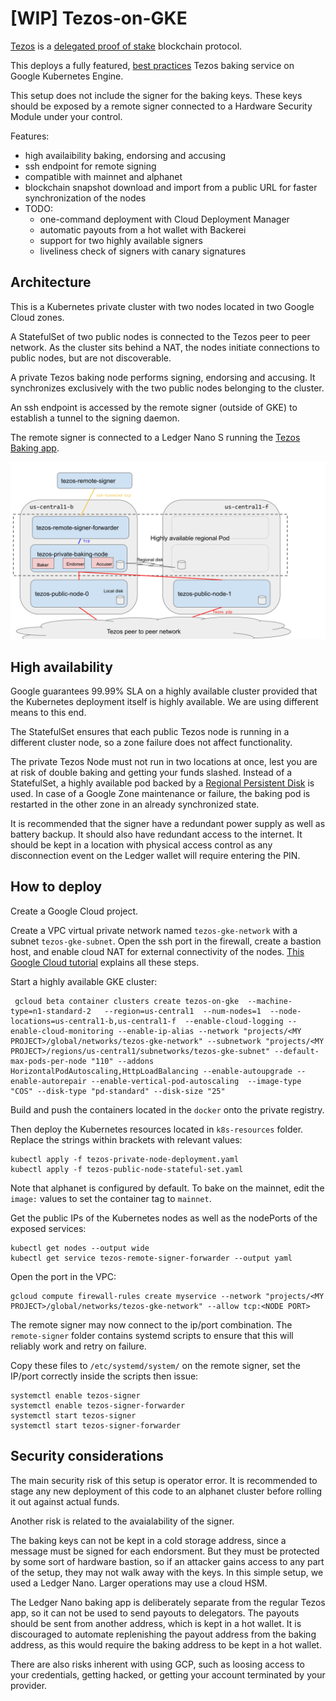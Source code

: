 [WIP] Tezos-on-GKE
==================

[Tezos](http://tezos.gitlab.io/mainnet/) is a [delegated proof of stake](https://bitshares.org/technology/delegated-proof-of-stake-consensus/) blockchain protocol.

This deploys a fully featured, [best practices](https://medium.com/tezos/its-a-baker-s-life-for-me-c214971201e1) Tezos baking service on Google Kubernetes Engine.

This setup does not include the signer for the baking keys. These keys should be exposed by a remote signer connected to a Hardware Security Module under your control.

Features:

* high availaibility baking, endorsing and accusing
* ssh endpoint for remote signing
* compatible with mainnet and alphanet
* blockchain snapshot download and import from a public URL for faster synchronization of the nodes
* TODO:
  * one-command deployment with Cloud Deployment Manager
  * automatic payouts from a hot wallet with Backerei
  * support for two highly available signers
  * liveliness check of signers with canary signatures

Architecture
------------

This is a Kubernetes private cluster with two nodes located in two Google Cloud zones.

A StatefulSet of two public nodes is connected to the Tezos peer to peer network. As the cluster sits behind a NAT, the nodes initiate connections to public nodes, but are not discoverable.

A private Tezos baking node performs signing, endorsing and accusing. It synchronizes exclusively with the two public nodes belonging to the cluster.

An ssh endpoint is accessed by the remote signer (outside of GKE) to establish a tunnel to the signing daemon.

The remote signer is connected to a Ledger Nano S running the [Tezos Baking app](https://github.com/obsidiansystems/ledger-app-tezos).

<img src="./k8s-baker.svg">

High availability
-----------------

Google guarantees 99.99% SLA on a highly available cluster provided that the Kubernetes deployment itself is highly available. We are using different means to this end.

The StatefulSet ensures that each public Tezos node is running in a different cluster node, so a zone failure does not affect functionality.

The private Tezos Node must not run in two locations at once, lest you are at risk of double baking and getting your funds slashed. Instead of a StatefulSet, a highly available pod backed by a [Regional Persistent Disk](https://cloud.google.com/compute/docs/disks/#repds) is used. In case of a Google Zone maintenance or failure, the baking pod is restarted in the other zone in an already synchronized state.

It is recommended that the signer have a redundant power supply as well as battery backup. It should also have redundant access to the internet. It should be kept in a location with physical access control as any disconnection event on the Ledger wallet will require entering the PIN.

How to deploy
-------------

Create a Google Cloud project.

Create a VPC virtual private network named `tezos-gke-network` with a subnet `tezos-gke-subnet`. Open the ssh port in the firewall, create a bastion host, and enable cloud NAT for external connectivity of the nodes. [This Google Cloud tutorial](https://cloud.google.com/nat/docs/gke-example) explains all these steps.

Start a highly available GKE cluster:

```
 gcloud beta container clusters create tezos-on-gke  --machine-type=n1-standard-2   --region=us-central1  --num-nodes=1  --node-locations=us-central1-b,us-central1-f  --enable-cloud-logging --enable-cloud-monitoring --enable-ip-alias --network "projects/<MY PROJECT>/global/networks/tezos-gke-network" --subnetwork "projects/<MY PROJECT>/regions/us-central1/subnetworks/tezos-gke-subnet" --default-max-pods-per-node "110" --addons HorizontalPodAutoscaling,HttpLoadBalancing --enable-autoupgrade --enable-autorepair --enable-vertical-pod-autoscaling  --image-type "COS" --disk-type "pd-standard" --disk-size "25"
```

Build and push the containers located in the `docker` onto the private registry.

Then deploy the Kubernetes resources located in `k8s-resources` folder. Replace the strings within brackets with relevant values:

```
kubectl apply -f tezos-private-node-deployment.yaml
kubectl apply -f tezos-public-node-stateful-set.yaml
```

Note that alphanet is configured by default. To bake on the mainnet, edit the `image:` values to set the container tag to `mainnet`.

Get the public IPs of the Kubernetes nodes as well as the nodePorts of the exposed services:

```
kubectl get nodes --output wide
kubectl get service tezos-remote-signer-forwarder --output yaml
```

Open the port in the VPC:

```
gcloud compute firewall-rules create myservice --network "projects/<MY PROJECT>/global/networks/tezos-gke-network" --allow tcp:<NODE PORT>
```

The remote signer may now connect to the ip/port combination. The `remote-signer` folder contains systemd scripts to ensure that this will reliably work and retry on failure.

Copy these files to `/etc/systemd/system/` on the remote signer, set the IP/port correctly inside the scripts then issue:

```
systemctl enable tezos-signer
systemctl enable tezos-signer-forwarder
systemctl start tezos-signer
systemctl start tezos-signer-forwarder
```

Security considerations
-----------------------

The main security risk of this setup is operator error. It is recommended to stage any new deployment of this code to an alphanet cluster before rolling it out against actual funds.

Another risk is related to the avaialability of the signer.

The baking keys can not be kept in a cold storage address, since a message must be signed for each endorsment. But they must be protected by some sort of hardware bastion, so if an attacker gains access to any part of the setup, they may not walk away with the keys. In this simple setup, we used a Ledger Nano. Larger operations may use a cloud HSM.

The Ledger Nano baking app is deliberately separate from the regular Tezos app, so it can not be used to send payouts to delegators. The payouts should be sent from another address, which is kept in a hot wallet. It is discouraged to automate replenishing the payout address from the baking address, as this would require the baking address to be kept in a hot wallet.

There are also risks inherent with using GCP, such as loosing access to your credentials, getting hacked, or getting your account terminated by your provider.

